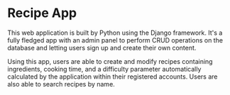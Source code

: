 # Recipe App

This web application is built by Python using the Django framework. It's a fully fledged app with an admin panel to perform CRUD operations on the database and letting users sign up and create their own content.

Using this app, users are able to create and modify recipes containing ingredients, cooking time, and a difficulty parameter automatically calculated by the application within their registered accounts. Users are also able to search recipes by name.
 
